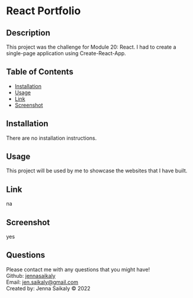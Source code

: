 
  # React Portfolio  

  ## Description

  This project was the challenge for Module 20: React.  I had to create a single-page application using Create-React-App.

  

  ## Table of Contents 

  * [Installation](#installation)
  * [Usage](#usage)
  * [Link](#link) 
  * [Screenshot](#screenshot)
   
  
  ## Installation

  There are no installation instructions.

  ## Usage 

  This project will be used by me to showcase the websites that I have built.

  ## Link

  na

  ## Screenshot

  yes
  
  ## Questions

  Please contact me with any questions that you might have!<br/>
  Github: <a href="https://www.github.com/jennasaikaly" target="_blank">jennasaikaly</a><br/>
  Email: [jen.saikaly@gmail.com](mailto:jen.saikaly@gmail.com)<br/>
  Created by: Jenna Saikaly &copy; 2022
